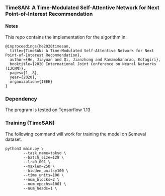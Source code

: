 ### TimeSAN: A Time-Modulated Self-Attentive Network for Next Point-of-Interest Recommendation
#### Notes
This repo contains the implementation for the algorithm in:
```
@inproceedings{he2020timesan,
  title={TimeSAN: A Time-Modulated Self-Attentive Network for Next Point-of-Interest Recommendation},
  author={He, Jiayuan and Qi, Jianzhong and Ramamohanarao, Kotagiri},
  booktitle={2020 International Joint Conference on Neural Networks (IJCNN)},
  pages={1--8},
  year={2020},
  organization={IEEE}
}
```
### Dependency
The program is tested on Tensorflow 1.13
### Training (TimeSAN)
The following command will work for training the model on Semeval dataset. 

```
python3 main.py \
        --task_name=tokyo \
        --batch_size=128 \
        --lr=0.001 \
        --maxlen=250 \
        --hidden_units=100 \
        --time_units=100 \
        --num_blocks=2 \
        --num_epochs=1001 \
        --num_heads=1 \
```